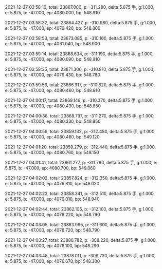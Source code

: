 2021-12-27 03:58:10, total: 23867.000, p: -311.280, delta:5.875 手, g:1.000, e: 5.875, b: -47.000, ep: 4080.000, bp: 548.910

2021-12-27 03:58:32, total: 23864.427, p: -310.980, delta:5.875 手, g:1.000, e: 5.875, b: -47.000, ep: 4079.420, bp: 548.800

2021-12-27 03:58:53, total: 23873.085, p: -310.160, delta:5.875 手, g:1.000, e: 5.875, b: -47.000, ep: 4081.040, bp: 548.900

2021-12-27 03:59:14, total: 23868.634, p: -311.190, delta:5.875 手, g:1.000, e: 5.875, b: -47.000, ep: 4080.090, bp: 548.910

2021-12-27 03:59:35, total: 23871.306, p: -310.810, delta:5.875 手, g:1.000, e: 5.875, b: -47.000, ep: 4079.430, bp: 548.780

2021-12-27 03:59:56, total: 23866.917, p: -310.820, delta:5.875 手, g:1.000, e: 5.875, b: -47.000, ep: 4080.460, bp: 548.910

2021-12-27 04:00:17, total: 23869.149, p: -310.370, delta:5.875 手, g:1.000, e: 5.875, b: -47.000, ep: 4080.430, bp: 548.850

2021-12-27 04:00:38, total: 23868.797, p: -311.270, delta:5.875 手, g:1.000, e: 5.875, b: -47.000, ep: 4080.330, bp: 548.950

2021-12-27 04:00:59, total: 23859.132, p: -312.480, delta:5.875 手, g:1.000, e: 5.875, b: -47.000, ep: 4080.480, bp: 549.120

2021-12-27 04:01:20, total: 23859.279, p: -312.440, delta:5.875 手, g:1.000, e: 5.875, b: -47.000, ep: 4080.760, bp: 549.150

2021-12-27 04:01:41, total: 23861.277, p: -311.780, delta:5.875 手, g:1.000, e: 5.875, b: -47.000, ep: 4080.700, bp: 549.060

2021-12-27 04:02:02, total: 23857.824, p: -312.350, delta:5.875 手, g:1.000, e: 5.875, b: -47.000, ep: 4079.810, bp: 549.020

2021-12-27 04:02:23, total: 23858.341, p: -312.510, delta:5.875 手, g:1.000, e: 5.875, b: -47.000, ep: 4079.010, bp: 548.940

2021-12-27 04:02:44, total: 23862.105, p: -312.100, delta:5.875 手, g:1.000, e: 5.875, b: -47.000, ep: 4078.220, bp: 548.790

2021-12-27 04:03:05, total: 23863.995, p: -311.600, delta:5.875 手, g:1.000, e: 5.875, b: -47.000, ep: 4078.720, bp: 548.790

2021-12-27 04:03:27, total: 23886.782, p: -308.220, delta:5.875 手, g:1.000, e: 5.875, b: -47.000, ep: 4078.100, bp: 548.290

2021-12-27 04:03:48, total: 23878.011, p: -309.730, delta:5.875 手, g:1.000, e: 5.875, b: -47.000, ep: 4076.670, bp: 548.300
